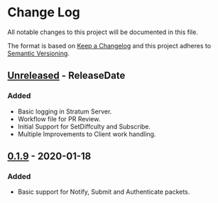 # Change Log
All notable changes to this project will be documented in this file.

The format is based on [Keep a Changelog](http://keepachangelog.com/)
and this project adheres to [Semantic Versioning](http://semver.org/).

<!-- next-header -->
## [Unreleased] - ReleaseDate

### Added
- Basic logging in Stratum Server.
- Workflow file for PR Review.
- Initial Support for SetDiffculty and Subscribe.
- Multiple Improvements to Client work handling.

## [0.1.9] - 2020-01-18

### Added
- Basic support for Notify, Submit and Authenticate packets.


<!-- next-url -->
[Unreleased]: https://github.com/UrkelLabs/stratum/compare/v0.1.9...HEAD
[0.1.9]: https://github.com/UrkelLabs/stratum/compare/master...v0.1.9
